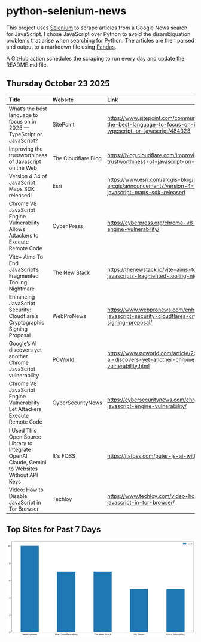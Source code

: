# python-selenium-news

This project uses [Selenium](https://www.seleniumhq.org/) to scrape articles from a Google News search for JavaScript.
I chose JavaScript over Python to avoid the disambiguation problems that arise when searching for Python.
The articles are then parsed and output to a markdown file using [Pandas](https://pandas.pydata.org/).

A GitHub action schedules the scraping to run every day and update the README.md file.

## Thursday October 23 2025


| Title                                                                                            | Website             | Link                                                                                                               |
|:-------------------------------------------------------------------------------------------------|:--------------------|:-------------------------------------------------------------------------------------------------------------------|
| What’s the best language to focus on in 2025 — TypeScript or JavaScript?                         | SitePoint           | https://www.sitepoint.com/community/t/what-s-the-best-language-to-focus-on-in-2025-typescript-or-javascript/484323 |
| Improving the trustworthiness of Javascript on the Web                                           | The Cloudflare Blog | https://blog.cloudflare.com/improving-the-trustworthiness-of-javascript-on-the-web/                                |
| Version 4.34 of JavaScript Maps SDK released!                                                    | Esri                | https://www.esri.com/arcgis-blog/products/js-api-arcgis/announcements/version-4-34-of-javascript-maps-sdk-released |
| Chrome V8 JavaScript Engine Vulnerability Allows Attackers to Execute Remote Code                | Cyber Press         | https://cyberpress.org/chrome-v8-javascript-engine-vulnerability/                                                  |
| Vite+ Aims To End JavaScript’s Fragmented Tooling Nightmare                                      | The New Stack       | https://thenewstack.io/vite-aims-to-end-javascripts-fragmented-tooling-nightmare/                                  |
| Enhancing JavaScript Security: Cloudflare’s Cryptographic Signing Proposal                       | WebProNews          | https://www.webpronews.com/enhancing-javascript-security-cloudflares-cryptographic-signing-proposal/               |
| Google’s AI discovers yet another Chrome JavaScript vulnerability                                | PCWorld             | https://www.pcworld.com/article/2949525/googles-ai-discovers-yet-another-chrome-javascript-vulnerability.html      |
| Chrome V8 JavaScript Engine Vulnerability Let Attackers Execute Remote Code                      | CyberSecurityNews   | https://cybersecuritynews.com/chrome-v8-javascript-engine-vulnerability/                                           |
| I Used This Open Source Library to Integrate OpenAI, Claude, Gemini to Websites Without API Keys | It's FOSS           | https://itsfoss.com/puter-js-ai-without-api/                                                                       |
| Video: How to Disable JavaScript in Tor Browser                                                  | Techloy             | https://www.techloy.com/video-how-to-disable-javascript-in-tor-browser/                                            |
## Top Sites for Past 7 Days

![Graph of Top Sites](https://raw.githubusercontent.com/dan-mba/python-selenium-news/main/last-week.png)
